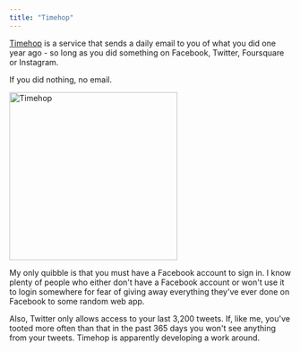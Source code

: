 ```yaml
---
title: "Timehop"
---
```

<p><a href="https://timehop.com">Timehop</a> is a service that sends a daily email to you of what you did one year ago - so long as you did something on Facebook, Twitter, Foursquare or Instagram.</p>
<p>If you did nothing, no email.</p>
<p><a href="https://chrisenns.com/wp-content/uploads/2012/05/Timehop.png"><img src="https://chrisenns.com/wp-content/uploads/2012/05/Timehop-300x300.png" alt="Timehop" title="Timehop" width="300" height="300" class="aligncenter size-medium wp-image-20405" /></a></p>
<p>My only quibble is that you must have a Facebook account to sign in. I know plenty of people who either don't have a Facebook account or won't use it to login somewhere for fear of giving away everything they've ever done on Facebook to some random web app.</p>
<p>Also, Twitter only allows access to your last 3,200 tweets. If, like me, you've tooted more often than that in the past 365 days you won't see anything from your tweets. Timehop is apparently developing a work around.</p>
